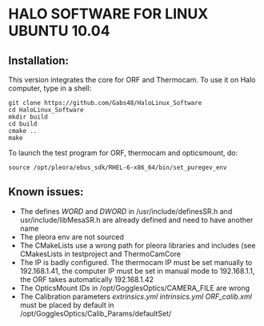 
HALO SOFTWARE FOR LINUX UBUNTU 10.04
====================================

Installation:
-------------

This version integrates the core for ORF and Thermocam. To use it on Halo computer, type in a shell:
```
git clone https://github.com/Gabs48/HaloLinux_Software
cd HaloLinux_Software
mkdir build
cd build
cmake ..
make
```

To launch the test program for ORF, thermocam and opticsmount, do:
```
source /opt/pleora/ebus_sdk/RHEL-6-x86_64/bin/set_puregev_env

```


Known issues:
-------------

- The defines *WORD* and *DWORD* in /usr/include/definesSR.h and usr/include/libMesaSR.h are already defined and need to have another name
- The pleora env are not sourced
- The CMakeLists use a wrong path for pleora libraries and includes (see CMakesLists in testproject and ThermoCamCore
- The IP is badly configured. The thermocam IP must be set manually to 192.168.1.41, the computer IP must be set in manual mode to 192.168.1.1, the ORF takes automatically 192.168.1.42
- The OpticsMount IDs in /opt/GogglesOptics/CAMERA_FILE are wrong
- The Calibration parameters *extrinsics.yml*  *intrinsics.yml*  *ORF_calib.xml* must be placed by default in /opt/GogglesOptics/Calib_Params/defaultSet/


